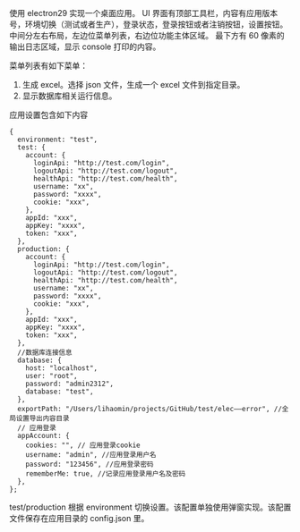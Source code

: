 使用 electron29 实现一个桌面应用。
UI 界面有顶部工具栏，内容有应用版本号，环境切换（测试或者生产），登录状态，登录按钮或者注销按钮，设置按钮。
中间分左右布局，左边位菜单列表，右边位功能主体区域。
最下方有 60 像素的输出日志区域，显示 console 打印的内容。

菜单列表有如下菜单：

1. 生成 excel。选择 json 文件，生成一个 excel 文件到指定目录。
2. 显示数据库相关运行信息。

应用设置包含如下内容

```
{
  environment: "test",
  test: {
    account: {
      loginApi: "http://test.com/login",
      logoutApi: "http://test.com/logout",
      healthApi: "http://test.com/health",
      username: "xx",
      password: "xxxx",
      cookie: "xxx",
    },
    appId: "xxx",
    appKey: "xxxx",
    token: "xxx",
  },
  production: {
    account: {
      loginApi: "http://test.com/login",
      logoutApi: "http://test.com/logout",
      healthApi: "http://test.com/health",
      username: "xx",
      password: "xxxx",
      cookie: "xxx",
    },
    appId: "xxx",
    appKey: "xxxx",
    token: "xxx",
  },
  //数据库连接信息
  database: {
    host: "localhost",
    user: "root",
    password: "admin2312",
    database: "test",
  },
  exportPath: "/Users/lihaomin/projects/GitHub/test/elec——error", //全局设置导出内容目录
  // 应用登录
  appAccount: {
    cookies: "", // 应用登录cookie
    username: "admin", //应用登录用户名
    password: "123456", //应用登录密码
    rememberMe: true, //记录应用登录用户名及密码
  },
};

```

test/production 根据 environment 切换设置。该配置单独使用弹窗实现。该配置文件保存在应用目录的 config.json 里。
